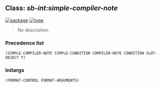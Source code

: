 ## Class: ***sb-int:simple-compiler-note***
[![package](https://img.shields.io/badge/Package-SB--INT-5f9ea0.svg?style=social&colorA=999999)](../) [![type](https://img.shields.io/badge/Type-Class-5f9ea0.svg?style=social&colorA=999999)](../#class) 

> No description.

### Precedence list
```
(SIMPLE-COMPILER-NOTE SIMPLE-CONDITION COMPILER-NOTE CONDITION SLOT-OBJECT T)
```
### Initargs
```
(FORMAT-CONTROL FORMAT-ARGUMENTS)
```
